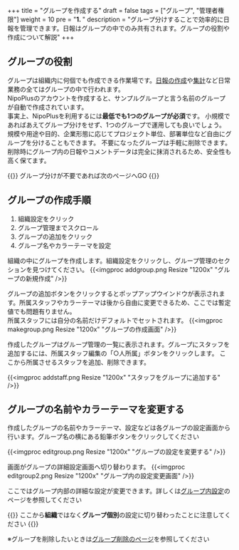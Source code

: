 +++
title = "グループを作成する"
draft = false
tags = ["グループ", "管理者権限"]
weight = 10
pre = "<b>1. </b>"
description = "グループ分けすることで効率的に日報を管理できます。日報はグループの中でのみ共有されます。グループの役割や作成について解説"
+++

## グループの役割

グループは組織内に何個でも作成できる作業場です。[日報の作成](/report/write/)や[集計](/report/totalling/)など日常業務の全てはグループの中で行われます。  
NipoPlusのアカウントを作成すると、サンプルグループと言う名前のグループが自動で作成されています。  
事実上、NipoPlusを利用するには**最低でも1つのグループが必須**です。
小規模であればあえてグループ分けをせず、1つのグループで運用しても良いでしょう。
規模や用途や目的、企業形態に応じてプロジェクト単位、部署単位など自由にグループを分けることもできます。
不要になったグループは手軽に削除できます。削除時にグループ内の日報やコメントデータは完全に抹消されるため、安全性も高く保てます。

{{<alice pos="right" icon="ok">}}
グループ分けが不要であれば次のページへGO
{{</alice>}}

## グループの作成手順

1. 組織設定をクリック
1. グループ管理までスクロール
1. グループの追加をクリック
1. グループ名やカラーテーマを設定

組織の中にグループを作成します。組織設定をクリックし、グループ管理のセクションを見つけてください。
{{<imgproc addgroup.png Resize "1200x" "グループの新規作成" />}}

グループの追加ボタンをクリックするとポップアップウインドウが表示されます。所属スタッフやカラーテーマは後から自由に変更できるため、ここでは暫定値でも問題有りません。  
所属スタッフには自分の名前だけデフォルトでセットされます。
{{<imgproc makegroup.png Resize "1200x" "グループの作成画面" />}}

作成したグループはグループ管理の一覧に表示されます。グループにスタッフを追加するには、所属スタッフ編集の「○人所属」ボタンをクリックします。
ここから所属させるスタッフを追加、削除できます。

{{<imgproc addstaff.png Resize "1200x" "スタッフをグループに追加する" />}}

## グループの名前やカラーテーマを変更する

作成したグループの名前やカラーテーマ、設定などは各グループの設定画面から行います。グループ名の横にある鉛筆ボタンをクリックしてください

{{<imgproc editgroup.png Resize "1200x" "グループの設定を変更する" />}}

画面がグループの詳細設定画面へ切り替わります。
{{<imgproc editgroup2.png Resize "1200x" "グループ内の設定変更画面" />}}

ここではグループ内部の詳細な設定が変更できます。詳しくは[グループ内設定](/org/groupsetting/)のページを参照してください

{{<alice pos="left" icon="here">}}
ここから**組織**ではなく**グループ個別**の設定に切り替わったことに注意してください
{{</alice>}}

※グループを削除したいときは[グループ削除のページ](/remove/group/)を参照してください
